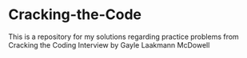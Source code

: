 # Cracking-the-Code

This is a repository for my solutions regarding practice problems from 
Cracking the Coding Interview by Gayle Laakmann McDowell
